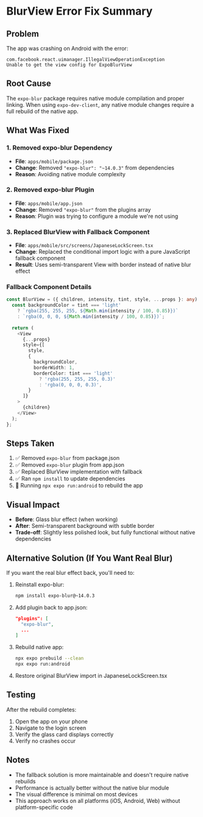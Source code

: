 # BlurView Error Fix Summary

## Problem
The app was crashing on Android with the error:
```
com.facebook.react.uimanager.IllegalViewOperationException
Unable to get the view config for ExpoBlurView
```

## Root Cause
The `expo-blur` package requires native module compilation and proper linking. When using `expo-dev-client`, any native module changes require a full rebuild of the native app.

## What Was Fixed

### 1. Removed expo-blur Dependency
- **File**: `apps/mobile/package.json`
- **Change**: Removed `"expo-blur": "~14.0.3"` from dependencies
- **Reason**: Avoiding native module complexity

### 2. Removed expo-blur Plugin
- **File**: `apps/mobile/app.json`
- **Change**: Removed `"expo-blur"` from the plugins array
- **Reason**: Plugin was trying to configure a module we're not using

### 3. Replaced BlurView with Fallback Component
- **File**: `apps/mobile/src/screens/JapaneseLockScreen.tsx`
- **Change**: Replaced the conditional import logic with a pure JavaScript fallback component
- **Result**: Uses semi-transparent View with border instead of native blur effect

### Fallback Component Details
```typescript
const BlurView = ({ children, intensity, tint, style, ...props }: any) => {
  const backgroundColor = tint === 'light' 
    ? `rgba(255, 255, 255, ${Math.min(intensity / 100, 0.85)})` 
    : `rgba(0, 0, 0, ${Math.min(intensity / 100, 0.85)})`;
  
  return (
    <View 
      {...props} 
      style={[
        style, 
        { 
          backgroundColor,
          borderWidth: 1,
          borderColor: tint === 'light' 
            ? 'rgba(255, 255, 255, 0.3)' 
            : 'rgba(0, 0, 0, 0.3)',
        }
      ]}
    >
      {children}
    </View>
  );
};
```

## Steps Taken

1. ✅ Removed `expo-blur` from package.json
2. ✅ Removed `expo-blur` plugin from app.json
3. ✅ Replaced BlurView implementation with fallback
4. ✅ Ran `npm install` to update dependencies
5. 🔄 Running `npx expo run:android` to rebuild the app

## Visual Impact
- **Before**: Glass blur effect (when working)
- **After**: Semi-transparent background with subtle border
- **Trade-off**: Slightly less polished look, but fully functional without native dependencies

## Alternative Solution (If You Want Real Blur)
If you want the real blur effect back, you'll need to:

1. Reinstall expo-blur:
   ```bash
   npm install expo-blur@~14.0.3
   ```

2. Add plugin back to app.json:
   ```json
   "plugins": [
     "expo-blur",
     ...
   ]
   ```

3. Rebuild native app:
   ```bash
   npx expo prebuild --clean
   npx expo run:android
   ```

4. Restore original BlurView import in JapaneseLockScreen.tsx

## Testing
After the rebuild completes:
1. Open the app on your phone
2. Navigate to the login screen
3. Verify the glass card displays correctly
4. Verify no crashes occur

## Notes
- The fallback solution is more maintainable and doesn't require native rebuilds
- Performance is actually better without the native blur module
- The visual difference is minimal on most devices
- This approach works on all platforms (iOS, Android, Web) without platform-specific code